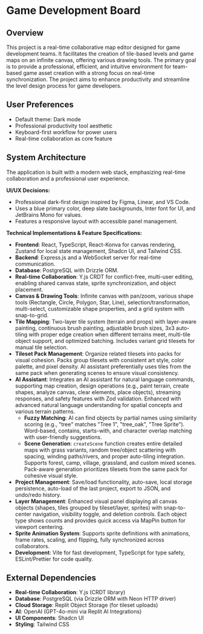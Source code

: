 # Game Development Board

## Overview
This project is a real-time collaborative map editor designed for game development teams. It facilitates the creation of tile-based levels and game maps on an infinite canvas, offering various drawing tools. The primary goal is to provide a professional, efficient, and intuitive environment for team-based game asset creation with a strong focus on real-time synchronization. The project aims to enhance productivity and streamline the level design process for game developers.

## User Preferences
- Default theme: Dark mode
- Professional productivity tool aesthetic
- Keyboard-first workflow for power users
- Real-time collaboration as core feature

## System Architecture
The application is built with a modern web stack, emphasizing real-time collaboration and a professional user experience.

**UI/UX Decisions:**
- Professional dark-first design inspired by Figma, Linear, and VS Code.
- Uses a blue primary color, deep slate backgrounds, Inter font for UI, and JetBrains Mono for values.
- Features a responsive layout with accessible panel management.

**Technical Implementations & Feature Specifications:**
- **Frontend**: React, TypeScript, React-Konva for canvas rendering, Zustand for local state management, Shadcn UI, and Tailwind CSS.
-   **Backend**: Express.js and a WebSocket server for real-time communication.
-   **Database**: PostgreSQL with Drizzle ORM.
-   **Real-time Collaboration**: Y.js CRDT for conflict-free, multi-user editing, enabling shared canvas state, sprite synchronization, and object placement.
-   **Canvas & Drawing Tools**: Infinite canvas with pan/zoom, various shape tools (Rectangle, Circle, Polygon, Star, Line), selection/transformation, multi-select, customizable shape properties, and a grid system with snap-to-grid.
-   **Tile Mapping**: Two-layer tile system (terrain and props) with layer-aware painting, continuous brush painting, adjustable brush sizes, 3x3 auto-tiling with proper edge creation when different terrains meet, multi-tile object support, and optimized batching. Includes variant grid tilesets for manual tile selection.
-   **Tileset Pack Management**: Organize related tilesets into packs for visual cohesion. Packs group tilesets with consistent art style, color palette, and pixel density. AI assistant preferentially uses tiles from the same pack when generating scenes to ensure visual consistency.
-   **AI Assistant**: Integrates an AI assistant for natural language commands, supporting map creation, design operations (e.g., paint terrain, create shapes, analyze canvas, clear elements, place objects), streaming responses, and safety features with Zod validation. Enhanced with advanced natural language understanding for spatial concepts and various terrain patterns.
    - **Fuzzy Matching**: AI can find objects by partial names using similarity scoring (e.g., "tree" matches "Tree 1", "tree_oak", "Tree Sprite"). Word-based, contains, starts-with, and character overlap matching with user-friendly suggestions.
    - **Scene Generation**: `createScene` function creates entire detailed maps with grass variants, random tree/object scattering with spacing, winding paths/rivers, and proper auto-tiling integration. Supports forest, camp, village, grassland, and custom mixed scenes. Pack-aware generation prioritizes tilesets from the same pack for cohesive visual style.
-   **Project Management**: Save/load functionality, auto-save, local storage persistence, auto-load of the last project, export to JSON, and undo/redo history.
-   **Layer Management**: Enhanced visual panel displaying all canvas objects (shapes, tiles grouped by tileset/layer, sprites) with snap-to-center navigation, visibility toggle, and deletion controls. Each object type shows counts and provides quick access via MapPin button for viewport centering.
-   **Sprite Animation System**: Supports sprite definitions with animations, frame rates, scaling, and flipping, fully synchronized across collaborators.
-   **Development**: Vite for fast development, TypeScript for type safety, ESLint/Prettier for code quality.

## External Dependencies
-   **Real-time Collaboration**: Y.js (CRDT library)
-   **Database**: PostgreSQL (via Drizzle ORM with Neon HTTP driver)
-   **Cloud Storage**: Replit Object Storage (for tileset uploads)
-   **AI**: OpenAI (GPT-4o-mini via Replit AI Integrations)
-   **UI Components**: Shadcn UI
-   **Styling**: Tailwind CSS